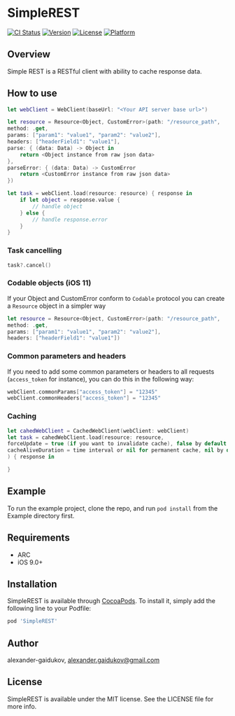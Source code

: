 # SimpleREST

[![CI Status](http://img.shields.io/travis/alexander-gaidukov/SimpleREST.svg?style=flat)](https://travis-ci.org/alexander-gaidukov/SimpleREST)
[![Version](https://img.shields.io/cocoapods/v/SimpleREST.svg?style=flat)](http://cocoapods.org/pods/SimpleREST)
[![License](https://img.shields.io/cocoapods/l/SimpleREST.svg?style=flat)](http://cocoapods.org/pods/SimpleREST)
[![Platform](https://img.shields.io/cocoapods/p/SimpleREST.svg?style=flat)](http://cocoapods.org/pods/SimpleREST)

## Overview
Simple REST is a RESTful client with ability to cache response data.

## How to use

```swift
let webClient = WebClient(baseUrl: "<Your API server base url>")

let resource = Resource<Object, CustomError>(path: "/resource_path",
method: .get,
params: ["param1": "value1", "param2": "value2"],
headers: ["headerField1": "value1"],
parse: { (data: Data) -> Object in
    return <Object instance from raw json data>
},
parseError: { (data: Data) -> CustomError
    return <CustomError instance from raw json data>
})

let task = webClient.load(resource: resource) { response in
    if let object = response.value {
        // handle object
    } else {
        // handle response.error
    }
}
```

### Task cancelling

```swift
task?.cancel()
```

### Codable objects (iOS 11)
If your Object and CustomError conform to `Codable` protocol you can create a `Resource` object in a simpler way

```swift
let resource = Resource<Object, CustomError>(path: "/resource_path",
method: .get,
params: ["param1": "value1", "param2": "value2"],
headers: ["headerField1": "value1"])
```
### Common parameters and headers
If you need to add some common parameters or headers to all requests (`access_token` for instance), you can do this in the following way:

```swift
webClient.commonParams["access_token"] = "12345"
webClient.commonHeaders["access_token"] = "12345"
```

### Caching
```swift
let cahedWebClient = CachedWebClient(webClient: webClient)
let task = cahedWebClient.load(resource: resource,
forceUpdate = true (if you want to invalidate cache), false by default
cacheAliveDuration = time interval or nil for permanent cache, nil by default
) { response in

}
```
## Example

To run the example project, clone the repo, and run `pod install` from the Example directory first.

## Requirements
* ARC
* iOS 9.0+

## Installation

SimpleREST is available through [CocoaPods](http://cocoapods.org). To install
it, simply add the following line to your Podfile:

```ruby
pod 'SimpleREST'
```

## Author

alexander-gaidukov, alexander.gaidukov@gmail.com

## License

SimpleREST is available under the MIT license. See the LICENSE file for more info.
